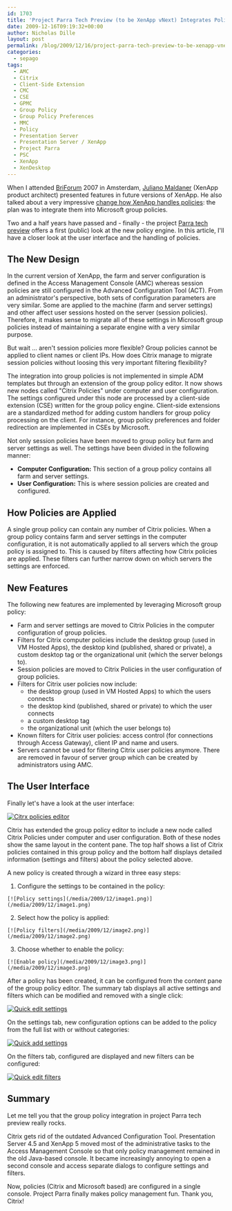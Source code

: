 ```yaml
---
id: 1703
title: 'Project Parra Tech Preview (to be XenApp vNext) Integrates Policies into GPOs - This Stuff Rocks'
date: 2009-12-16T09:19:32+00:00
author: Nicholas Dille
layout: post
permalink: /blog/2009/12/16/project-parra-tech-preview-to-be-xenapp-vnext-integrates-policies-into-gpos-this-stuff-rocks/
categories:
  - sepago
tags:
  - AMC
  - Citrix
  - Client-Side Extension
  - CMC
  - CSE
  - GPMC
  - Group Policy
  - Group Policy Preferences
  - MMC
  - Policy
  - Presentation Server
  - Presentation Server / XenApp
  - Project Parra
  - PSC
  - XenApp
  - XenDesktop
---
```

When I attended [BriForum](http://briforum.com/) 2007 in Amsterdam, [Juliano Maldaner](http://community.citrix.com/blogs/citrite/julianom) (XenApp product architect) presented features in future versions of XenApp. He also talked about a very impressive [change how XenApp handles policies](/blog/2007/12/02/why-policy-management-has-not-been-integrated-into-amc-update/ "Why Policy Management Has Not Been Integrated into AMC (Update)"): the plan was to integrate them into Microsoft group policies.

Two and a half years have passed and - finally - the project [Parra tech preview](http://citrix.com/XenApp/techpreview) offers a first (public) look at the new policy engine. In this article, I'll have a closer look at the user interface and the handling of policies.

<!--more-->

## **The New Design**

In the current version of XenApp, the farm and server configuration is defined in the Access Management Console (AMC) whereas session policies are still configured in the Advanced Configuration Tool (ACT). From an administrator's perspective, both sets of configuration parameters are very similar. Some are applied to the machine (farm and server settings) and other affect user sessions hosted on the server (session policies). Therefore, it makes sense to migrate all of these settings in Microsoft group policies instead of maintaining a separate engine with a very similar purpose.

But wait … aren't session policies more flexible? Group policies cannot be applied to client names or client IPs. How does Citrix manage to migrate session policies without loosing this very important filtering flexibility?

The integration into group policies is not implemented in simple ADM templates but through an extension of the group policy editor. It now shows new nodes called "Citrix Policies" under computer and user configuration. The settings configured under this node are processed by a client-side extension (CSE) written for the group policy engine. Client-side extensions are a standardized method for adding custom handlers for group policy processing on the client. For instance, group policy preferences and folder redirection are implemented in CSEs by Microsoft.

Not only session policies have been moved to group policy but farm and server settings as well. The settings have been divided in the following manner:

  * **Computer Configuration:** This section of a group policy contains all farm and server settings.
  * **User Configuration:** This is where session policies are created and configured.

## **How Policies are Applied**

A single group policy can contain any number of Citrix policies. When a group policy contains farm and server settings in the computer configuration, it is not automatically applied to all servers which the group policy is assigned to. This is caused by filters affecting how Citrix policies are applied. These filters can further narrow down on which servers the settings are enforced.

## **New Features**

The following new features are implemented by leveraging Microsoft group policy:

  * Farm and server settings are moved to Citrix Policies in the computer configuration of group policies.
  * Filters for Citrix computer policies include the desktop group (used in VM Hosted Apps), the desktop kind (published, shared or private), a custom desktop tag or the organizational unit (which the server belongs to).
  * Session policies are moved to Citrix Policies in the user configuration of group policies.
  * Filters for Citrix user policies now include: 
      * the desktop group (used in VM Hosted Apps) to which the users connects
      * the desktop kind (published, shared or private) to which the user connects
      * a custom desktop tag
      * the organizational unit (which the user belongs to)
  * Known filters for Citrix user policies: access control (for connections through Access Gateway), client IP and name and users.
  * Servers cannot be used for filtering Citrix user policies anymore. There are removed in favour of server group which can be created by administrators using AMC.

## **The User Interface**

Finally let's have a look at the user interface:

[![Citrx policies editor](/media/2009/12/image.png)](/media/2009/12/image.png)

Citrix has extended the group policy editor to include a new node called Citrix Policies under computer and user configuration. Both of these nodes show the same layout in the content pane. The top half shows a list of Citrix policies contained in this group policy and the bottom half displays detailed information (settings and filters) about the policy selected above.

A new policy is created through a wizard in three easy steps:

  1. Configure the settings to be contained in the policy:
    
    [![Policy settings](/media/2009/12/image1.png)](/media/2009/12/image1.png)
    
  2. Select how the policy is applied:
    
    [![Policy filters](/media/2009/12/image2.png)](/media/2009/12/image2.png)
    
  3. Choose whether to enable the policy:
    
    [![Enable policy](/media/2009/12/image3.png)](/media/2009/12/image3.png)

After a policy has been created, it can be configured from the content pane of the group policy editor. The summary tab displays all active settings and filters which can be modified and removed with a single click:

[![Quick edit settings](/media/2009/12/image4.png)](/media/2009/12/image4.png)

On the settings tab, new configuration options can be added to the policy from the full list with or without categories:

[![Quick add settings](/media/2009/12/image5.png)](/media/2009/12/image5.png)

On the filters tab, configured are displayed and new filters can be configured:

[![Quick edit filters](/media/2009/12/image6.png)](/media/2009/12/image6.png)

## **Summary**

Let me tell you that the group policy integration in project Parra tech preview really rocks.

Citrix gets rid of the outdated Advanced Configuration Tool. Presentation Server 4.5 and XenApp 5 moved most of the administrative tasks to the Access Management Console so that only policy management remained in the old Java-based console. It became increasingly annoying to open a second console and access separate dialogs to configure settings and filters.

Now, policies (Citrix and Microsoft based) are configured in a single console. Project Parra finally makes policy management fun. Thank you, Citrix!
